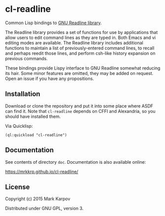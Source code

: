 # cl-readline

Common Lisp bindings to [GNU Readline
library](http://directory.fsf.org/wiki/Readline).

The Readline library provides a set of functions for use by applications
that allow users to edit command lines as they are typed in. Both Emacs and
vi editing modes are available. The Readline library includes additional
functions to maintain a list of previously-entered command lines, to recall
and perhaps reedit those lines, and perform csh-like history expansion on
previous commands.

These bindings provide Lispy interface to GNU Readline somewhat reducing its
hair. Some minor features are omitted, they may be added on request. Open an
issue if you have any propositions.

## Installation

Download or clone the repository and put it into some place where ASDF can
find it. Note that `cl-readline` depends on CFFI and Alexandria, so you
should have installed them.

Via Quicklisp:

```
(ql:quickload "cl-readline")
```

## Documentation

See contents of directory `doc`. Documentation is also available online:

https://mrkkrp.github.io/cl-readline/

## License

Copyright (c) 2015 Mark Karpov

Distributed under GNU GPL, version 3.

